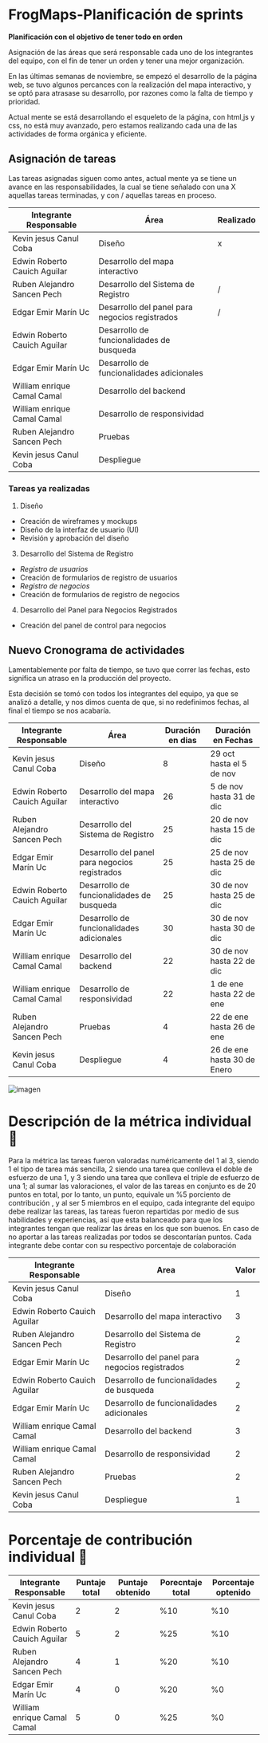 # FrogMaps-Planificación de sprints
**Planificación con el objetivo de tener todo en orden**

Asignación de las áreas que será responsable cada uno de los integrantes del equipo, con el fin de tener un orden y tener una mejor organización. 

En las últimas semanas de noviembre, se empezó el desarrollo de la página web, se tuvo algunos percances con la realización del mapa interactivo, y se optó para atrasase su desarrollo, por razones como la falta de tiempo y prioridad. 

Actual mente se está desarrollando el esqueleto de la página, con html,js y css, no está muy avanzado, pero estamos realizando cada una de las actividades de forma orgánica y eficiente. 

## Asignación de tareas

Las tareas asignadas siguen como antes, actual mente ya se tiene un avance en las responsabilidades, la cual se tiene señalado 
con una X aquellas tareas terminadas, y con / aquellas tareas en proceso.


| Integrante Responsable| Área |Realizado|
|---|---|---|
| Kevin jesus Canul Coba | Diseño |x| 
| Edwin Roberto Cauich Aguilar| Desarrollo del mapa interactivo || 
| Ruben Alejandro Sancen Pech| Desarrollo del Sistema de Registro |/| 
| Edgar Emir Marín Uc | Desarrollo del panel para negocios registrados |/| 
| Edwin Roberto Cauich Aguilar | Desarrollo de funcionalidades de busqueda|| 
| Edgar Emir Marín Uc | Desarrollo de funcionalidades adicionales || 
| William enrique Camal Camal | Desarrollo del backend || 
| William enrique Camal Camal | Desarrollo de responsividad  || 
| Ruben Alejandro Sancen Pech | Pruebas | | 
| Kevin jesus Canul Coba | Despliegue | | 

### Tareas ya realizadas 
1.	Diseño
* Creación de wireframes y mockups
* Diseño de la interfaz de usuario (UI)
* Revisión y aprobación del diseño
3.	Desarrollo del Sistema de Registro
* *Registro de usuarios*
*  Creación de formularios de registro de usuarios
* *Registro de negocios*
* Creación de formularios de registro de negocios
4.	Desarrollo del Panel para Negocios Registrados
* Creación del panel de control para negocios

## Nuevo Cronograma de actividades

Lamentablemente por falta de tiempo, se tuvo que correr las fechas, esto significa un atraso en la producción del proyecto. 

Esta decisión se tomó con todos los integrantes del equipo, ya que se analizó a detalle, y nos dimos cuenta de que, si no redefinimos fechas, al final el tiempo se nos acabaría.

| Integrante Responsable| Área |Duración en dias| Duración en Fechas|
|---|---|---|---|
| Kevin jesus Canul Coba | Diseño|8|29 oct hasta el 5 de nov|
| Edwin Roberto Cauich Aguilar| Desarrollo del mapa interactivo |26|5 de nov hasta 31 de dic|
| Ruben Alejandro Sancen Pech| Desarrollo del Sistema de Registro |25|20 de nov hasta 15 de dic|
| Edgar Emir Marín Uc | Desarrollo del panel para negocios registrados |25|25 de nov hasta 25 de dic|
| Edwin Roberto Cauich Aguilar | Desarrollo de funcionalidades de busqueda|25|30 de nov hasta 25 de dic|
| Edgar Emir Marín Uc | Desarrollo de funcionalidades adicionales |30|30 de nov hasta 30 de dic|
| William enrique Camal Camal | Desarrollo del backend |22|30 de nov hasta 22 de dic|
| William enrique Camal Camal | Desarrollo de responsividad  |22|1 de ene hasta 22 de ene|
| Ruben Alejandro Sancen Pech | Pruebas |4|22 de ene hasta 26 de ene|
| Kevin jesus Canul Coba | Despliegue |4|26 de ene hasta 30 de Enero|
![imagen](https://github.com/user-attachments/assets/42343f54-84b3-4370-addc-02acfb280d18)


# Descripción de la métrica individual 📝
Para la métrica las tareas fueron valoradas numéricamente del 1 al 3, 
siendo 1 el tipo de tarea más sencilla, 2 siendo una tarea que conlleva
 el doble de esfuerzo de una 1, y 3 siendo una tarea que conlleva el triple 
 de esfuerzo de una 1; al sumar las valoraciones, el valor de las tareas en conjunto 
 es de 20 puntos en total, por lo tanto, un punto, equivale un %5 porciento de contribución
  , y al ser 5 miembros en el equipo, cada integrante del equipo debe realizar
  las tareas, las tareas fueron repartidas por medio de sus habilidades y experiencias, así que esta balanceado
  para que los integrantes tengan que realizar las áreas en los que son buenos.
   En caso de no aportar a las tareas realizadas por todos se descontarían puntos. 
   Cada integrante debe contar con su respectivo porcentaje de colaboración


| Integrante Responsable| Area |Valor|
|---|---|---|
| Kevin jesus Canul Coba | Diseño |1| 
| Edwin Roberto Cauich Aguilar| Desarrollo del mapa interactivo |3| 
| Ruben Alejandro Sancen Pech| Desarrollo del Sistema de Registro |2| 
| Edgar Emir Marín Uc | Desarrollo del panel para negocios registrados |2| 
| Edwin Roberto Cauich Aguilar | Desarrollo de funcionalidades de busqueda|2| 
| Edgar Emir Marín Uc | Desarrollo de funcionalidades adicionales |2| 
| William enrique Camal Camal | Desarrollo del backend |3| 
| William enrique Camal Camal | Desarrollo de responsividad  |2| 
| Ruben Alejandro Sancen Pech | Pruebas |2| 
| Kevin jesus Canul Coba | Despliegue |1| 

# Porcentaje de contribución individual 📝

| Integrante Responsable| Puntaje total |Puntaje obtenido |Porecntaje total|Porcentaje optenido |
|---|---|---|---|---|
| Kevin jesus Canul Coba |2 |2|%10|%10|
| Edwin Roberto Cauich Aguilar|5|2|%25|%10|
| Ruben Alejandro Sancen Pech|4|1|%20|%10|
| Edgar Emir Marín Uc |4|0|%20|%0|
| William enrique Camal Camal | 5|0|%25|%0|
